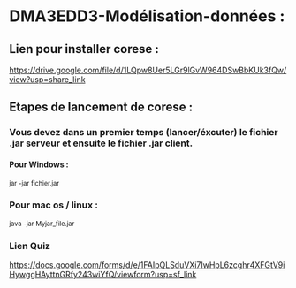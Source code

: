 # DMA3EDD3-Modélisation-données :

## Lien pour installer corese :
https://drive.google.com/file/d/1LQpw8Uer5LGr9lGvW964DSwBbKUk3fQw/view?usp=share_link


## Etapes de lancement de corese :

### Vous devez dans un premier temps (lancer/éxcuter) le fichier .jar serveur et ensuite le fichier .jar client.



#### Pour Windows :

<sup> jar -jar fichier.jar </sup>

### Pour mac os / linux :

<sup> java -jar Myjar_file.jar </sup>



### Lien Quiz

https://docs.google.com/forms/d/e/1FAIpQLSduVXi7IwHpL6zcghr4XFGtV9iHywggHAyttnGRfy243wiYfQ/viewform?usp=sf_link

